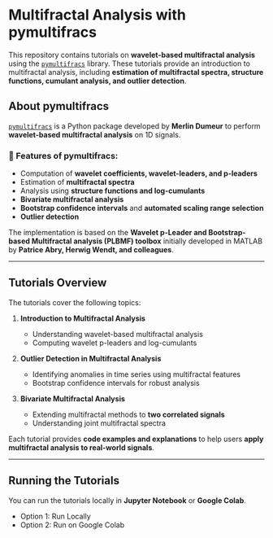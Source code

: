 # **Multifractal Analysis with pymultifracs**  

This repository contains tutorials on **wavelet-based multifractal analysis** using the [`pymultifracs`](https://github.com/neurospin/pymultifracs) library. These tutorials provide an introduction to multifractal analysis, including **estimation of multifractal spectra, structure functions, cumulant analysis, and outlier detection**.

## **About pymultifracs**  
[`pymultifracs`](https://github.com/neurospin/pymultifracs) is a Python package developed by **Merlin Dumeur** to perform **wavelet-based multifractal analysis** on 1D signals.  

### **🔹 Features of pymultifracs:**
- Computation of **wavelet coefficients, wavelet-leaders, and p-leaders**  
- Estimation of **multifractal spectra**  
- Analysis using **structure functions and log-cumulants**  
- **Bivariate multifractal analysis**  
- **Bootstrap confidence intervals** and **automated scaling range selection**  
- **Outlier detection**  

The implementation is based on the **Wavelet p-Leader and Bootstrap-based Multifractal analysis (PLBMF) toolbox** initially developed in MATLAB by **Patrice Abry, Herwig Wendt, and colleagues**.

---

## **Tutorials Overview**  
The tutorials cover the following topics:

1. **Introduction to Multifractal Analysis**  
   - Understanding wavelet-based multifractal analysis  
   - Computing wavelet p-leaders and log-cumulants  

2. **Outlier Detection in Multifractal Analysis**  
   - Identifying anomalies in time series using multifractal features  
   - Bootstrap confidence intervals for robust analysis  

3. **Bivariate Multifractal Analysis**  
   - Extending multifractal methods to **two correlated signals**  
   - Understanding joint multifractal spectra  

Each tutorial provides **code examples and explanations** to help users **apply multifractal analysis to real-world signals**.

---

## **Running the Tutorials**  
You can run the tutorials locally in **Jupyter Notebook** or **Google Colab**.

* Option 1: Run Locally 
* Option 2: Run on Google Colab  

